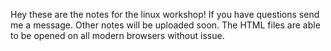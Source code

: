 Hey these are the notes for the linux workshop! If you have questions send me a message. Other notes will be uploaded soon. The HTML files are able to be opened on all modern browsers without issue.
